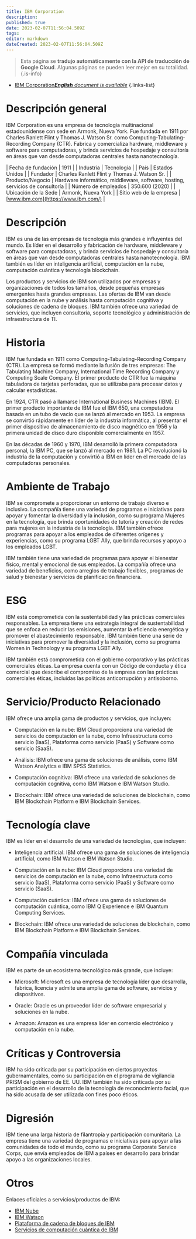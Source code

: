 ```yaml
---
title: IBM Corporation
description: 
published: true
date: 2023-02-07T11:56:04.509Z
tags: 
editor: markdown
dateCreated: 2023-02-07T11:56:04.509Z
---
```


> Esta página se **tradujo automáticamente con la API de traducción de Google Cloud**.
Algunas páginas se pueden leer mejor en su totalidad.{.is-info}



- [IBM Corporation***English** document is available*](/en/Knowledge-base/Dictionary/Company/ibm-corporation)
{.links-list}


# Descripción general
IBM Corporation es una empresa de tecnología multinacional estadounidense con sede en Armonk, Nueva York. Fue fundada en 1911 por Charles Ranlett Flint y Thomas J. Watson Sr. como Computing-Tabulating-Recording Company (CTR). Fabrica y comercializa hardware, middleware y software para computadoras, y brinda servicios de hospedaje y consultoría en áreas que van desde computadoras centrales hasta nanotecnología.

| Fecha de fundación | 1911 |
| Industria | Tecnología |
| País | Estados Unidos |
| Fundador | Charles Ranlett Flint y Thomas J. Watson Sr. |
| Producto/Negocio | Hardware informático, middleware, software, hosting, servicios de consultoría |
| Número de empleados | 350.600 (2020) |
| Ubicación de la Sede | Armonk, Nueva York |
| Sitio web de la empresa | [www.ibm.com](https://www.ibm.com/) |

# Descripción
IBM es una de las empresas de tecnología más grandes e influyentes del mundo. Es líder en el desarrollo y fabricación de hardware, middleware y software para computadoras, y brinda servicios de hospedaje y consultoría en áreas que van desde computadoras centrales hasta nanotecnología. IBM también es líder en inteligencia artificial, computación en la nube, computación cuántica y tecnología blockchain.

Los productos y servicios de IBM son utilizados por empresas y organizaciones de todos los tamaños, desde pequeñas empresas emergentes hasta grandes empresas. Las ofertas de IBM van desde computación en la nube y análisis hasta computación cognitiva y soluciones de cadena de bloques. IBM también ofrece una variedad de servicios, que incluyen consultoría, soporte tecnológico y administración de infraestructura de TI.

# Historia
IBM fue fundada en 1911 como Computing-Tabulating-Recording Company (CTR). La empresa se formó mediante la fusión de tres empresas: The Tabulating Machine Company, International Time Recording Company y Computing Scale Company. El primer producto de CTR fue la máquina tabuladora de tarjetas perforadas, que se utilizaba para procesar datos y calcular estadísticas.

En 1924, CTR pasó a llamarse International Business Machines (IBM). El primer producto importante de IBM fue el IBM 650, una computadora basada en un tubo de vacío que se lanzó al mercado en 1953. La empresa se convirtió rápidamente en líder de la industria informática, al presentar el primer dispositivo de almacenamiento de disco magnético en 1956 y la primera unidad de disco duro disponible comercialmente en 1957.

En las décadas de 1960 y 1970, IBM desarrolló la primera computadora personal, la IBM PC, que se lanzó al mercado en 1981. La PC revolucionó la industria de la computación y convirtió a IBM en líder en el mercado de las computadoras personales.

# Ambiente de Trabajo
IBM se compromete a proporcionar un entorno de trabajo diverso e inclusivo. La compañía tiene una variedad de programas e iniciativas para apoyar y fomentar la diversidad y la inclusión, como su programa Mujeres en la tecnología, que brinda oportunidades de tutoría y creación de redes para mujeres en la industria de la tecnología. IBM también ofrece programas para apoyar a los empleados de diferentes orígenes y experiencias, como su programa LGBT Ally, que brinda recursos y apoyo a los empleados LGBT.

IBM también tiene una variedad de programas para apoyar el bienestar físico, mental y emocional de sus empleados. La compañía ofrece una variedad de beneficios, como arreglos de trabajo flexibles, programas de salud y bienestar y servicios de planificación financiera.

# ESG
IBM está comprometida con la sustentabilidad y las prácticas comerciales responsables. La empresa tiene una estrategia integral de sustentabilidad que se enfoca en reducir las emisiones, aumentar la eficiencia energética y promover el abastecimiento responsable. IBM también tiene una serie de iniciativas para promover la diversidad y la inclusión, como su programa Women in Technology y su programa LGBT Ally.

IBM también está comprometida con el gobierno corporativo y las prácticas comerciales éticas. La empresa cuenta con un Código de conducta y ética comercial que describe el compromiso de la empresa con las prácticas comerciales éticas, incluidas las políticas anticorrupción y antisoborno.

# Servicio/Producto Relacionado
IBM ofrece una amplia gama de productos y servicios, que incluyen:

- Computación en la nube: IBM Cloud proporciona una variedad de servicios de computación en la nube, como Infraestructura como servicio (IaaS), Plataforma como servicio (PaaS) y Software como servicio (SaaS).

- Análisis: IBM ofrece una gama de soluciones de análisis, como IBM Watson Analytics e IBM SPSS Statistics.

- Computación cognitiva: IBM ofrece una variedad de soluciones de computación cognitiva, como IBM Watson e IBM Watson Studio.

- Blockchain: IBM ofrece una variedad de soluciones de blockchain, como IBM Blockchain Platform e IBM Blockchain Services.

# Tecnología clave
IBM es líder en el desarrollo de una variedad de tecnologías, que incluyen:

- Inteligencia artificial: IBM ofrece una gama de soluciones de inteligencia artificial, como IBM Watson e IBM Watson Studio.

- Computación en la nube: IBM Cloud proporciona una variedad de servicios de computación en la nube, como Infraestructura como servicio (IaaS), Plataforma como servicio (PaaS) y Software como servicio (SaaS).

- Computación cuántica: IBM ofrece una gama de soluciones de computación cuántica, como IBM Q Experience e IBM Quantum Computing Services.

- Blockchain: IBM ofrece una variedad de soluciones de blockchain, como IBM Blockchain Platform e IBM Blockchain Services.

# Compañía vinculada
IBM es parte de un ecosistema tecnológico más grande, que incluye:

- Microsoft: Microsoft es una empresa de tecnología líder que desarrolla, fabrica, licencia y admite una amplia gama de software, servicios y dispositivos.

- Oracle: Oracle es un proveedor líder de software empresarial y soluciones en la nube.

- Amazon: Amazon es una empresa líder en comercio electrónico y computación en la nube.

# Críticas y Controversia
IBM ha sido criticada por su participación en ciertos proyectos gubernamentales, como su participación en el programa de vigilancia PRISM del gobierno de EE. UU. IBM también ha sido criticada por su participación en el desarrollo de la tecnología de reconocimiento facial, que ha sido acusada de ser utilizada con fines poco éticos.

# Digresión
IBM tiene una larga historia de filantropía y participación comunitaria. La empresa tiene una variedad de programas e iniciativas para apoyar a las comunidades de todo el mundo, como su programa Corporate Service Corps, que envía empleados de IBM a países en desarrollo para brindar apoyo a las organizaciones locales.

# Otros
Enlaces oficiales a servicios/productos de IBM:

- [IBM Nube](https://www.ibm.com/cloud)
- [IBM Watson](https://www.ibm.com/watson)
- [Plataforma de cadena de bloques de IBM](https://www.ibm.com/blockchain/platform)
- [Servicios de computación cuántica de IBM](https://www.ibm.com/quantum-computing)
